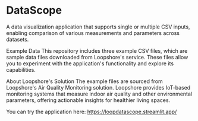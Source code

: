 # DataScope
A data visualization application that supports single or multiple CSV inputs, enabling comparison of various measurements and parameters across datasets.

Example Data
This repository includes three example CSV files, which are sample data files downloaded from Loopshore's service. These files allow you to experiment with the application's functionality and explore its capabilities.

About Loopshore's Solution
The example files are sourced from Loopshore's Air Quality Monitoring solution. Loopshore provides IoT-based monitoring systems that measure indoor air quality and other environmental parameters, offering actionable insights for healthier living spaces.

You can try the application here: https://loopdatascope.streamlit.app/
